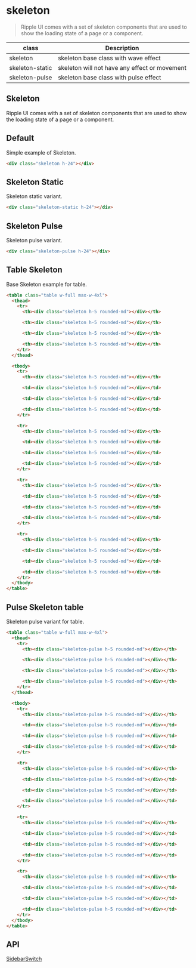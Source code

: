 # skeleton

> Ripple UI comes with a set of skeleton components that are used to show the loading state of a page or a component.

| class           | Description                                   |
| --------------- | --------------------------------------------- |
| skeleton        | skeleton base class with wave effect          |
| skeleton-static | skeleton will not have any effect or movement |
| skeleton-pulse  | skeleton base class with pulse effect         |

## Skeleton

Ripple UI comes with a set of skeleton components that are used to show the loading state of a page or a component.

## [​](#default)Default

Simple example of Skeleton.

```html
<div class="skeleton h-24"></div>
```

## [​](#skeleton-static)Skeleton Static

Skeleton static variant.

```html
<div class="skeleton-static h-24"></div>
```

## [​](#skeleton-pulse)Skeleton Pulse

Skeleton pulse variant.

```html
<div class="skeleton-pulse h-24"></div>
```

## [​](#table-skeleton)Table Skeleton

Base Skeleton example for table.

```html
<table class="table w-full max-w-4xl">
  <thead>
    <tr>
      <th><div class="skeleton h-5 rounded-md"></div></th>

      <th><div class="skeleton h-5 rounded-md"></div></th>

      <th><div class="skeleton h-5 rounded-md"></div></th>

      <th><div class="skeleton h-5 rounded-md"></div></th>
    </tr>
  </thead>

  <tbody>
    <tr>
      <th><div class="skeleton h-5 rounded-md"></div></th>

      <td><div class="skeleton h-5 rounded-md"></div></td>

      <td><div class="skeleton h-5 rounded-md"></div></td>

      <td><div class="skeleton h-5 rounded-md"></div></td>
    </tr>

    <tr>
      <th><div class="skeleton h-5 rounded-md"></div></th>

      <td><div class="skeleton h-5 rounded-md"></div></td>

      <td><div class="skeleton h-5 rounded-md"></div></td>

      <td><div class="skeleton h-5 rounded-md"></div></td>
    </tr>

    <tr>
      <th><div class="skeleton h-5 rounded-md"></div></th>

      <td><div class="skeleton h-5 rounded-md"></div></td>

      <td><div class="skeleton h-5 rounded-md"></div></td>

      <td><div class="skeleton h-5 rounded-md"></div></td>
    </tr>

    <tr>
      <th><div class="skeleton h-5 rounded-md"></div></th>

      <td><div class="skeleton h-5 rounded-md"></div></td>

      <td><div class="skeleton h-5 rounded-md"></div></td>

      <td><div class="skeleton h-5 rounded-md"></div></td>
    </tr>
  </tbody>
</table>
```

## [​](#pulse-skeleton-table)Pulse Skeleton table

Skeleton pulse variant for table.

```html
<table class="table w-full max-w-4xl">
  <thead>
    <tr>
      <th><div class="skeleton-pulse h-5 rounded-md"></div></th>

      <th><div class="skeleton-pulse h-5 rounded-md"></div></th>

      <th><div class="skeleton-pulse h-5 rounded-md"></div></th>

      <th><div class="skeleton-pulse h-5 rounded-md"></div></th>
    </tr>
  </thead>

  <tbody>
    <tr>
      <th><div class="skeleton-pulse h-5 rounded-md"></div></th>

      <td><div class="skeleton-pulse h-5 rounded-md"></div></td>

      <td><div class="skeleton-pulse h-5 rounded-md"></div></td>

      <td><div class="skeleton-pulse h-5 rounded-md"></div></td>
    </tr>

    <tr>
      <th><div class="skeleton-pulse h-5 rounded-md"></div></th>

      <td><div class="skeleton-pulse h-5 rounded-md"></div></td>

      <td><div class="skeleton-pulse h-5 rounded-md"></div></td>

      <td><div class="skeleton-pulse h-5 rounded-md"></div></td>
    </tr>

    <tr>
      <th><div class="skeleton-pulse h-5 rounded-md"></div></th>

      <td><div class="skeleton-pulse h-5 rounded-md"></div></td>

      <td><div class="skeleton-pulse h-5 rounded-md"></div></td>

      <td><div class="skeleton-pulse h-5 rounded-md"></div></td>
    </tr>

    <tr>
      <th><div class="skeleton-pulse h-5 rounded-md"></div></th>

      <td><div class="skeleton-pulse h-5 rounded-md"></div></td>

      <td><div class="skeleton-pulse h-5 rounded-md"></div></td>

      <td><div class="skeleton-pulse h-5 rounded-md"></div></td>
    </tr>
  </tbody>
</table>
```

## [​](#api)API

[Sidebar](/docs/components/sidebar)[Switch](/docs/components/switch)
